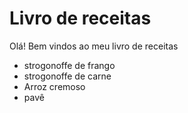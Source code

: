 # Livro de receitas 

Olá! Bem vindos ao meu livro de receitas 

- strogonoffe de frango
- strogonoffe de carne
- Arroz cremoso
- pavê

